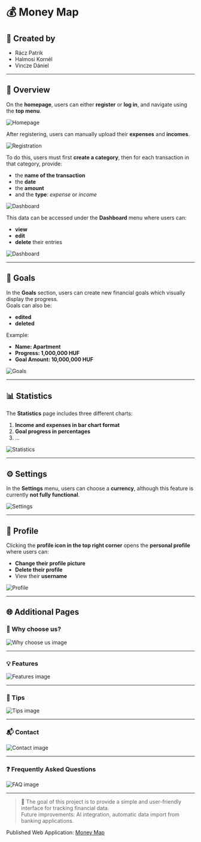 # 💰 Money Map

## 👥 Created by

- Rácz Patrik
- Halmosi Kornél
- Vincze Dániel

---

## 📌 Overview

On the **homepage**, users can either **register** or **log in**, and navigate using the **top menu**.

![Homepage](/budget-manager/public/1.png)

After registering, users can manually upload their **expenses** and **incomes**.

![Registration](/budget-manager/public/2.png)

To do this, users must first **create a category**, then for each transaction in that category, provide:

- the **name of the transaction**
- the **date**
- the **amount**
- and the **type**: _expense_ or _income_

![Dashboard](/budget-manager/public/3.png)

This data can be accessed under the **Dashboard** menu where users can:

- **view**
- **edit**
- **delete** their entries

![Dashboard](/budget-manager/public/4.png)

---

## 🎯 Goals

In the **Goals** section, users can create new financial goals which visually display the progress.  
Goals can also be:

- **edited**
- **deleted**

Example:

- **Name: Apartment**
- **Progress: 1,000,000 HUF**
- **Goal Amount: 10,000,000 HUF**

![Goals](/budget-manager/public/5.png)

---

## 📊 Statistics

The **Statistics** page includes three different charts:

1. **Income and expenses in bar chart format**
2. **Goal progress in percentages**
3. ...

![Statistics](/budget-manager/public/6.png)

---

## ⚙️ Settings

In the **Settings** menu, users can choose a **currency**, although this feature is currently **not fully functional**.

![Settings](/budget-manager/public/7.png)

---

## 👤 Profile

Clicking the **profile icon in the top right corner** opens the **personal profile** where users can:

- **Change their profile picture**
- **Delete their profile**
- View their **username**

![Profile](/budget-manager/public/8.png)

---

## 🌐 Additional Pages

### 📸 Why choose us?

![Why choose us image](/budget-manager/public/miertvalasszminket.png)

---

### 💡 Features

![Features image](/budget-manager/public/jellemzok.png)

---

### 🧠 Tips

![Tips image](/budget-manager/public/tippek.png)

---

### 📬 Contact

![Contact image](/budget-manager/public/elerhetoseg.png)

---

### ❓ Frequently Asked Questions

![FAQ image](/budget-manager/public/gyakorikerdesek.png)

---

> 📌 The goal of this project is to provide a simple and user-friendly interface for tracking financial data.  
> Future improvements: AI integration, automatic data import from banking applications.

Published Web Application: [Money Map](https://moneymaphun.netlify.app)
